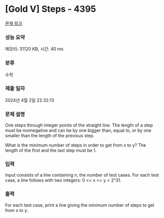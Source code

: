 # [Gold V] Steps - 4395 

[문제 링크](https://www.acmicpc.net/problem/4395) 

### 성능 요약

메모리: 31120 KB, 시간: 40 ms

### 분류

수학

### 제출 일자

2024년 4월 2일 22:32:13

### 문제 설명

<p>One steps through integer points of the straight line. The length of a step must be nonnegative and can be by one bigger than, equal to, or by one smaller than the length of the previous step.</p>

<p>What is the minimum number of steps in order to get from x to y? The length of the first and the last step must be 1.</p>

### 입력 

 <p>Input consists of a line containing n, the number of test cases. For each test case, a line follows with two integers: 0 <= x <= y < 2^31.</p>

### 출력 

 <p>For each test case, print a line giving the minimum number of steps to get from x to y.</p>

